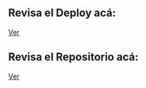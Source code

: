 
## Revisa el Deploy acá: 

[Ver](https://react-router-jdb.netlify.app/)

## Revisa el Repositorio acá: 

[Ver](https://github.com/javierfdb/react-router)



